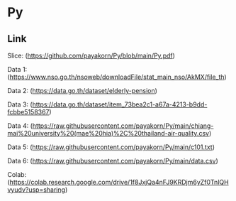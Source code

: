 # Py

## Link

Slice: (https://github.com/payakorn/Py/blob/main/Py.pdf)

Data 1: (https://www.nso.go.th/nsoweb/downloadFile/stat_main_nso/AkMX/file_th)

Data 2: (https://data.go.th/dataset/elderly-pension)

Data 3: (https://data.go.th/dataset/item_73bea2c1-a67a-4213-b9dd-fcbbe5158367)

Data 4: (https://raw.githubusercontent.com/payakorn/Py/main/chiang-mai%20university%20(mae%20hia)%2C%20thailand-air-quality.csv)

Data 5: (https://raw.githubusercontent.com/payakorn/Py/main/c101.txt)

Data 6: (https://raw.githubusercontent.com/payakorn/Py/main/data.csv)

Colab: (https://colab.research.google.com/drive/1f8JxjQa4nFJ9KRDjm6yZf0TnlQHvyudv?usp=sharing)
